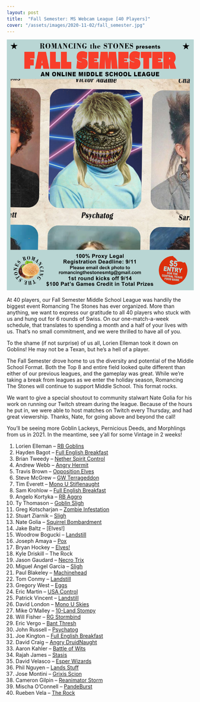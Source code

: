 ```yaml
---
layout: post
title:  "Fall Semester: MS Webcam League [40 Players]"
cover: "/assets/images/2020-11-02/fall_semester.jpg"
---
```


![](/assets/images/2020-11-02/fall_semester.jpg)

At 40 players, our Fall Semester Middle School League was handily the biggest
event Romancing The Stones has ever organized. More than anything, we want to
express our gratitude to all 40 players who stuck with us and hung out for 6
rounds of Swiss. On our one-match-a-week schedule, that translates to spending
a month and a half of your lives with us. That’s no small commitment, and we
were thrilled to have all of you.

To the shame (if not surprise) of us all, Lorien Elleman took it down on
Goblins! He may not be a Texan, but he’s a hell of a player.

The Fall Semester drove home to us the diversity and potential of the Middle
School Format. Both the Top 8 and entire field looked quite different than
either of our previous leagues, and the gameplay was great. While we’re
taking a break from leagues as we enter the holiday season, Romancing The
Stones will continue to support Middle School. This format rocks.

We want to give a special shoutout to community stalwart Nate Golia for his
work on running our Twitch stream during the league. Because of the hours he
put in, we were able to host matches on Twitch every Thursday, and had great
viewership. Thanks, Nate, for going above and beyond the call!

You’ll be seeing more Goblin Lackeys, Pernicious Deeds, and Morphlings from
us in 2021. In the meantime, see y’all for some Vintage in 2 weeks!



1.	Lorien Elleman – [RB Goblins](/assets/images/2020-11-02/loriengoblins.jpg)
2.	Hayden Bagot – [Full English Breakfast](/assets/images/2020-11-02/haydenenglish.jpg)
3.	Brian Tweedy – [Nether Spirit Control](/assets/images/2020-11-02/tweedynether.jpeg)
4.	Andrew Webb – [Angry Hermit](/assets/images/2020-11-02/andrewangry.jpg)
5.	Travis Brown – [Opposition Elves](/assets/images/2020-11-02/traviselves.jpg)
6.	Steve McGrew – [GW Terrageddon](/assets/images/2020-11-02/stevegeddon.jpg)
7.	Tim Everett – [Mono U Stiflenaught](/assets/images/2020-11-02/timdreadnaught.jpeg)
8.	Sam Krohlow – [Full English Breakfast](/assets/images/2020-11-02/samenglish.jpg)
9.	Angelo Kortyka – [RB Aggro](/assets/images/2020-11-02/angelorb.jpg)
10.	Ty Thomason – [Goblin Sligh](/assets/images/2020-11-02/tygoblins.jpg)
11.	Greg Kotscharjan – [Zombie Infestation](/assets/images/2020-11-02/gregzombie.jpg)
12.	Stuart Ziarnik – [Sligh](/assets/images/2020-11-02/stuartsligh.jpg)
13.	Nate Golia – [Squirrel Bombardment](/assets/images/2020-11-02/natesquirrels.jpeg)
14.	Jake Baltz – [Elves!]
15.	Woodrow Bogucki – [Landstill](/assets/images/2020-11-02/woodrowlandstill.png)
16.	Joseph Amaya – [Pox](/assets/images/2020-11-02/josephpox.jpg)
17.	Bryan Hockey – [Elves!](/assets/images/2020-11-02/hockeyelves.png)
18.	Kyle Driskill – The Rock
19.	Jason Gaudard – [Necro Trix](/assets/images/2020-11-02/jasontrix.png)
20.	Miguel Angel Garcia – [Sligh](/assets/images/2020-11-02/miguelsligh.jpg)
21.	Paul Blakeley – [Machinehead](/assets/images/2020-11-02/paulbr.jpg)
22.	Tom Conmy – [Landstill](/assets/images/2020-11-02/tomlandstill.jpeg)
23.	Gregory West – [Eggs](/assets/images/2020-11-02/gregeggs.jpg)
24.	Eric Martin – [USA Control](/assets/images/2020-11-02/ericusa.jpeg)
25.	Patrick Vincent – [Landstill](/assets/images/2020-11-02/patricklandstill.jpg)
26.	David London – [Mono U Skies](/assets/images/2020-11-02/davidskies.jpg)
27.	Mike O’Malley – [10-Land Stompy](/assets/images/2020-11-02/mikestompy.jpg)
28.	Will Fisher – [RG Stormbind](/assets/images/2020-11-02/willstormbind.jpg)
29.	Eric Vergo – [Bant Thresh](/assets/images/2020-11-02/ericbant.jpeg)
30.	John Russell – [Psychatog](/assets/images/2020-11-02/johntog.jpg)
31.	Joe Kington – [Full English Breakfast](/assets/images/2020-11-02/joeenglish.jpg)
32.	David Craig – [Angry DruidNaught](/assets/images/2020-11-02/davidangry.jpg)
33.	Aaron Kahler – [Battle of Wits](/assets/images/2020-11-02/aaronbattle.jpg)
34.	Rajah James – [Stasis](/assets/images/2020-11-02/rajahstasis.png)
35.	David Velasco – [Esper Wizards](/assets/images/2020-11-02/davidwizards.jpg)
36.	Phil Nguyen – [Lands Stuff](/assets/images/2020-11-02/phillands.jpeg)
37.	Jose Montini – [Grixis Scion](/assets/images/2020-11-02/josescion.png)
38.	Cameron Gilpin – [Reanimator Storm](/assets/images/2020-11-02/cameronreanimator.jpg)
39.	Mischa O’Connell – [PandeBurst](/assets/images/2020-11-02/mishcapandeburst.png)
40.	Rueben Vela – [The Rock](/assets/images/2020-11-02/ruebenrock.jpeg)

